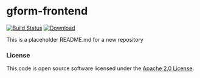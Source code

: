 
# gform-frontend

[![Build Status](https://travis-ci.org/hmrc/gform-frontend.svg?branch=master)](https://travis-ci.org/hmrc/gform-frontend) [ ![Download](https://api.bintray.com/packages/hmrc/releases/gform-frontend/images/download.svg) ](https://bintray.com/hmrc/releases/gform-frontend/_latestVersion)

This is a placeholder README.md for a new repository

### License

This code is open source software licensed under the [Apache 2.0 License]("http://www.apache.org/licenses/LICENSE-2.0.html").
    